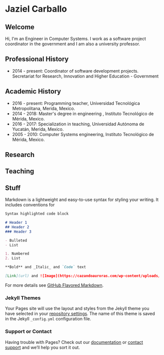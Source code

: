 # Jaziel Carballo

## Welcome
Hi, I'm an Engineer in Computer Systems. I work as a software project coordinator in the government and I am also a university professor.

## Professional History

- 2014 - present: Coordinator of software development projects. Secretariat for Research, Innovation and Higher Education - Government


## Academic History
- 2016 - present: Programming teacher, Universidad Tecnológica Metropolitana, Merida, Mexico. 
- 2014 - 2018: Master's degree in engineering , Instituto Tecnológico de Mérida, Mexico.
- 2016 - 2017: Specialization in teaching, Universidad Autónoma de Yucatán, Merida, Mexico.
- 2005 - 2010: Computer Systems engineering, Instituto Tecnológico de Mérida, Mexico.

## Research

## Teaching

## Stuff

Markdown is a lightweight and easy-to-use syntax for styling your writing. It includes conventions for

```markdown
Syntax highlighted code block

# Header 1
## Header 2
### Header 3

- Bulleted
- List

1. Numbered
2. List

**Bold** and _Italic_ and `Code` text

[Link](url) and ![Image](https://cazandoauroras.com/wp-content/uploads/2018/12/IMG_7708.jpg)
```

For more details see [GitHub Flavored Markdown](https://guides.github.com/features/mastering-markdown/).

### Jekyll Themes

Your Pages site will use the layout and styles from the Jekyll theme you have selected in your [repository settings](https://github.com/jazielcarballo/jazielcarballo.github.io/settings). The name of this theme is saved in the Jekyll `_config.yml` configuration file.

### Support or Contact

Having trouble with Pages? Check out our [documentation](https://help.github.com/categories/github-pages-basics/) or [contact support](https://github.com/contact) and we’ll help you sort it out. 
